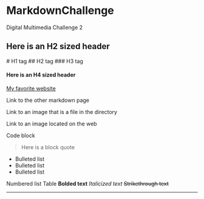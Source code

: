 # MarkdownChallenge
Digital Multimedia Challenge 2


<h2>Here is an H2 sized header</h2>
# H1 tag
## H2 tag
### H3 tag
<h4>Here is an H4 sized header</h4>
<a href="http://www.etymonline.com">My favorite website</a>
<p>Link to the other markdown page</p>
<p>Link to an image that is a file in the directory</p>
<p>Link to an image located on the web</p>
<p>Code block</p>


<p><blockquote>Here is a block quote</blockquote></p>

<p>
<ul>
<li>Bulleted list</li>
<li>Bulleted list</li>
<li>Bulleted list</li>
  
  </ul></p>
Numbered list
Table
<strong>Bolded text</strong>
<em>Italicized text</em>
<del>Strikethrough text</del>

<hr>

